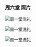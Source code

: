 ### 周六堂 照片

![周一堂洗礼](/images/s/1203.jpg)

![周一堂洗礼](/images/s/1203.jpg)

![周一堂洗礼](/images/s/1203.jpg)


